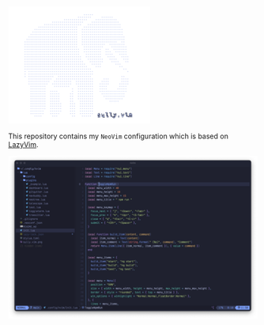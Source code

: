 ![sully.vim](sully.vim.png)

This repository contains my `NeoVim` configuration which is based on [LazyVim](https://github.com/LazyVim/LazyVim).

![Screenshot](screenshot.png)
